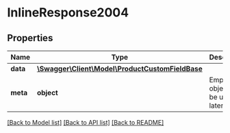 # InlineResponse2004

## Properties
Name | Type | Description | Notes
------------ | ------------- | ------------- | -------------
**data** | [**\Swagger\Client\Model\ProductCustomFieldBase**](ProductCustomFieldBase.md) |  | [optional] 
**meta** | **object** | Empty meta object; may be used later. | [optional] 

[[Back to Model list]](../README.md#documentation-for-models) [[Back to API list]](../README.md#documentation-for-api-endpoints) [[Back to README]](../README.md)


